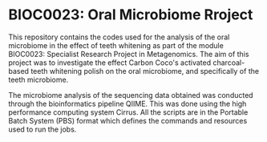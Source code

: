 # BIOC0023: Oral Microbiome Rroject
This repository contains the codes used for the analysis of the oral microbiome in the effect of teeth whitening as part of the module BIOC0023: Specialist Research Project in Metagenomics. The aim of this project was to investigate the effect Carbon Coco's activated charcoal-based teeth whitening polish on the oral microbiome, and specifically of the teeth microbiome.

The microbiome analysis of the sequencing data obtained was conducted through the bioinformatics pipeline QIIME. This was done using the high performance computing system Cirrus. All the scripts are in the Portable Batch System (PBS) format which defines the commands and resources used to run the jobs. 
